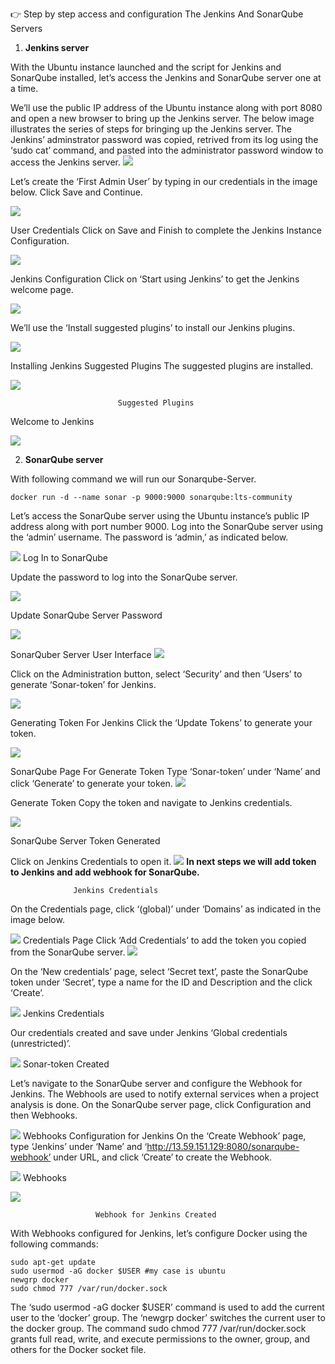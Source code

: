 👉 Step by step access and configuration The Jenkins And SonarQube Servers

1. **Jenkins server**


With the Ubuntu instance launched and the script for Jenkins and SonarQube installed, let’s access the Jenkins and SonarQube server one at a time.

We’ll use the public IP address of the Ubuntu instance along with port 8080 and open a new browser to bring up the Jenkins server. The below image illustrates the series of steps for bringing up the Jenkins server. The Jenkins’ adminstrator password was copied, retrived from its log using the ‘sudo cat’ command, and pasted into the administrator password window to access the Jenkins server.
![](https://github.com/smitwaman/devops-netflix-pipeline/blob/main/images/netflix-demo-images/Jenkins/1711377059068648242202523632176.jpg)

Let’s create the ‘First Admin User’ by typing in our credentials in the image below. Click Save and Continue.

![](https://github.com/smitwaman/devops-netflix-pipeline/blob/main/images/netflix-demo-images/Jenkins/17113771038318238765125975349032.jpg)


User Credentials
Click on Save and Finish to complete the Jenkins Instance Configuration.

![](https://github.com/smitwaman/devops-netflix-pipeline/blob/main/images/netflix-demo-images/Jenkins/17113771130593098712904169130495.jpg)

Jenkins Configuration
Click on ‘Start using Jenkins’ to get the Jenkins welcome page.

![](https://github.com/smitwaman/devops-netflix-pipeline/blob/main/images/netflix-demo-images/Jenkins/17113771221194048793620322257795.jpg)

We’ll use the ‘Install suggested plugins’ to install our Jenkins plugins.


![](https://github.com/smitwaman/devops-netflix-pipeline/blob/main/images/netflix-demo-images/Jenkins/17113770786617482499777939673851.jpg)

Installing Jenkins Suggested Plugins
The suggested plugins are installed.

![](https://github.com/smitwaman/devops-netflix-pipeline/blob/main/images/netflix-demo-images/Jenkins/17113770940111473650138699486122.jpg)

                            Suggested Plugins





Welcome to Jenkins

![](https://github.com/smitwaman/devops-netflix-pipeline/blob/main/images/netflix-demo-images/Jenkins/17113771308797797277233676155905.jpg)



2. **SonarQube server**

With following command we will run our Sonarqube-Server.

```
docker run -d --name sonar -p 9000:9000 sonarqube:lts-community

```

Let’s access the SonarQube server using the Ubuntu instance’s public IP address along with port number 9000. Log into the SonarQube server using the ‘admin’ username. The password is ‘admin,’ as indicated below.

![](https://github.com/smitwaman/devops-netflix-pipeline/blob/main/images/netflix-demo-images/Sonarqube/17113772138584977170009876536629.jpg)
Log In to SonarQube

Update the password to log into the SonarQube server.

![](https://github.com/smitwaman/devops-netflix-pipeline/blob/main/images/netflix-demo-images/Sonarqube/17113772245285056853776110295664.jpg)

Update SonarQube Server Password

![](https://github.com/smitwaman/devops-netflix-pipeline/blob/main/images/netflix-demo-images/Sonarqube/17113772326996191433855511749008.jpg)

SonarQuber Server User Interface
![](https://github.com/smitwaman/devops-netflix-pipeline/blob/main/images/netflix-demo-images/Sonarqube/17113772415211736252261364265674.jpg)

Click on the Administration button, select ‘Security’ and then ‘Users’ to generate ‘Sonar-token’ for Jenkins.

![](https://github.com/smitwaman/devops-netflix-pipeline/blob/main/images/netflix-demo-images/Sonarqube/17113773037195047207969272269786.jpg)

Generating Token For Jenkins
Click the ‘Update Tokens’ to generate your token.

![](https://github.com/smitwaman/devops-netflix-pipeline/blob/main/images/netflix-demo-images/Sonarqube/17113773124199136575738115698736.jpg)

SonarQube Page For Generate Token
Type ‘Sonar-token’ under ‘Name’ and click ‘Generate’ to generate your token.
![](https://github.com/smitwaman/devops-netflix-pipeline/blob/main/images/netflix-demo-images/Sonarqube/17113773204821557292593177865320.jpg)

Generate Token
Copy the token and navigate to Jenkins credentials.

![](https://github.com/smitwaman/devops-netflix-pipeline/blob/main/images/netflix-demo-images/Sonarqube/17113773298232593122918258482059.jpg)

SonarQube Server Token Generated

Click on Jenkins Credentials to open it.
![](https://github.com/smitwaman/devops-netflix-pipeline/blob/main/images/netflix-demo-images/sonar%20token%20addition/17113833016467445632125602279464.jpg)
**In next steps we will add token to Jenkins and add webhook for SonarQube.**





                  Jenkins Credentials
On the Credentials page, click ‘(global)’ under ‘Domains’ as indicated in the image below.

![](https://github.com/smitwaman/devops-netflix-pipeline/blob/main/images/netflix-demo-images/sonar%20token%20addition/17113833517424140999585473171877.jpg)
                         Credentials Page
Click ‘Add Credentials’ to add the token you copied from the SonarQube server.
![](https://github.com/smitwaman/devops-netflix-pipeline/blob/main/images/netflix-demo-images/sonar%20token%20addition/17113833648546348534015694585767.jpg)


On the ‘New credentials’ page, select ‘Secret text’, paste the SonarQube token under ‘Secret’, type a name for the ID and Description and the click ‘Create’.

![](https://github.com/smitwaman/devops-netflix-pipeline/blob/main/images/netflix-demo-images/sonar%20token%20addition/17113833893671183660294009543759.jpg)
                         Jenkins Credentials



Our credentials created and save under Jenkins ‘Global credentials (unrestricted)’.

![](https://github.com/smitwaman/devops-netflix-pipeline/blob/main/images/netflix-demo-images/sonar%20token%20addition/17113834043687168921731428983433.jpg)
                         Sonar-token Created


Let’s navigate to the SonarQube server and configure the Webhook for Jenkins. The Webhools are used to notify external services when a project analysis is done. On the SonarQube server page, click Configuration and then Webhooks.

![](https://github.com/smitwaman/devops-netflix-pipeline/blob/main/images/netflix-demo-images/sonar%20token%20addition/17113834232684295505098588893995.jpg)
                    Webhooks Configuration for Jenkins
On the ‘Create Webhook’ page, type ‘Jenkins’ under ‘Name’ and ‘http://13.59.151.129:8080/sonarqube-webhook’ under URL, and click ‘Create’ to create the Webhook.

![](https://github.com/smitwaman/devops-netflix-pipeline/blob/main/images/netflix-demo-images/sonar%20token%20addition/17113834535086429329961175961877.jpg)
                                Webhooks

![](https://github.com/smitwaman/devops-netflix-pipeline/blob/main/images/netflix-demo-images/sonar%20token%20addition/17113834654533047827258270371603.jpg)

                       Webhook for Jenkins Created
With Webhooks configured for Jenkins, let’s configure Docker using the following commands:

```
sudo apt-get update
sudo usermod -aG docker $USER #my case is ubuntu
newgrp docker
sudo chmod 777 /var/run/docker.sock

```

The ‘sudo usermod -aG docker $USER’ command is used to add the current user to the ‘docker’ group. The ‘newgrp docker’ switches the current user to the docker group. The command sudo chmod 777 /var/run/docker.sock grants full read, write, and execute permissions to the owner, group, and others for the Docker socket file.

